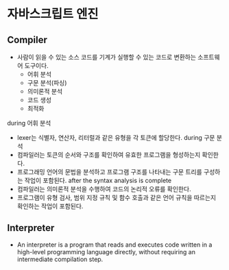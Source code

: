 # 자바스크립트 엔진

## Compiler

- 사람이 읽을 수 있는 소스 코드를 기계가 실행할 수 있는 코드로 변환하는 소프트웨어 도구이다.
  - 어휘 분석
  - 구문 분석(파싱)
  - 의미론적 분석
  - 코드 생성
  - 최적화

during 어휘 분석

- lexer는 식별자, 연산자, 리터럴과 같은 유형을 각 토큰에 할당한다.
  during 구문 분석
- 컴파일러는 토큰의 순서와 구조를 확인하여 유효한 프로그램을 형성하는지 확인한다.
- 프로그래밍 언어의 문법을 분석하고 프로그램 구조를 나타내는 구문 트리를 구성하는 작업이 포함된다.
  after the syntax analysis is complete
- 컴파일러는 의미론적 분석을 수행하여 코드의 논리적 오류를 확인한다.
- 프로그램이 유형 검사, 범위 지정 규칙 및 함수 호출과 같은 언어 규칙을 따르는지 확인하는 작업이 포함된다.

## Interpreter

- An interpreter is a program that reads and executes code written in a high-level programming language directly, without requiring an intermediate compilation step.
